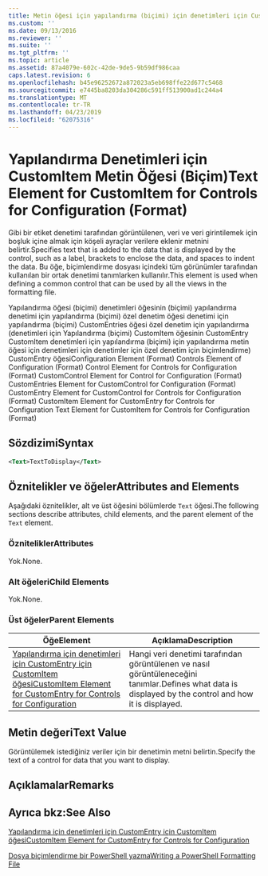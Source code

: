 ```yaml
---
title: Metin öğesi için yapılandırma (biçimi) için denetimleri için CustomItem | Microsoft Docs
ms.custom: ''
ms.date: 09/13/2016
ms.reviewer: ''
ms.suite: ''
ms.tgt_pltfrm: ''
ms.topic: article
ms.assetid: 87a4079e-602c-42de-9de5-9b59df986caa
caps.latest.revision: 6
ms.openlocfilehash: b45e96252672a872023a5eb698ffe22d677c5468
ms.sourcegitcommit: e7445ba8203da304286c591ff513900ad1c244a4
ms.translationtype: MT
ms.contentlocale: tr-TR
ms.lasthandoff: 04/23/2019
ms.locfileid: "62075316"
---
```

# <a name="text-element-for-customitem-for-controls-for-configuration-format"></a><span data-ttu-id="57f99-102">Yapılandırma Denetimleri için CustomItem Metin Öğesi (Biçim)</span><span class="sxs-lookup"><span data-stu-id="57f99-102">Text Element for CustomItem for Controls for Configuration (Format)</span></span>

<span data-ttu-id="57f99-103">Gibi bir etiket denetimi tarafından görüntülenen, veri ve veri girintilemek için boşluk içine almak için köşeli ayraçlar verilere eklenir metnini belirtir.</span><span class="sxs-lookup"><span data-stu-id="57f99-103">Specifies text that is added to the data that is displayed by the control, such as a label, brackets to enclose the data, and spaces to indent the data.</span></span> <span data-ttu-id="57f99-104">Bu öğe, biçimlendirme dosyası içindeki tüm görünümler tarafından kullanılan bir ortak denetimi tanımlarken kullanılır.</span><span class="sxs-lookup"><span data-stu-id="57f99-104">This element is used when defining a common control that can be used by all the views in the formatting file.</span></span>

<span data-ttu-id="57f99-105">Yapılandırma öğesi (biçimi) denetimleri öğesinin (biçimi) yapılandırma denetimi için yapılandırma (biçimi) özel denetim öğesi denetimi için yapılandırma (biçimi) CustomEntries öğesi özel denetim için yapılandırma (denetimleri için Yapılandırma (biçimi) CustomItem öğesinin CustomEntry CustomItem denetimleri için yapılandırma (biçimi) için yapılandırma metin öğesi için denetimleri için denetimler için özel denetim için biçimlendirme) CustomEntry öğesi</span><span class="sxs-lookup"><span data-stu-id="57f99-105">Configuration Element (Format) Controls Element of Configuration (Format) Control Element for Controls for Configuration (Format) CustomControl Element for Control for Configuration (Format) CustomEntries Element for CustomControl for Configuration (Format) CustomEntry Element for CustomControl for Controls for Configuration (Format) CustomItem Element for CustomEntry for Controls for Configuration Text Element for CustomItem for Controls for Configuration (Format)</span></span>

## <a name="syntax"></a><span data-ttu-id="57f99-106">Sözdizimi</span><span class="sxs-lookup"><span data-stu-id="57f99-106">Syntax</span></span>

```xml
<Text>TextToDisplay</Text>
```

## <a name="attributes-and-elements"></a><span data-ttu-id="57f99-107">Öznitelikler ve öğeler</span><span class="sxs-lookup"><span data-stu-id="57f99-107">Attributes and Elements</span></span>

<span data-ttu-id="57f99-108">Aşağıdaki öznitelikler, alt ve üst öğesini bölümlerde `Text` öğesi.</span><span class="sxs-lookup"><span data-stu-id="57f99-108">The following sections describe attributes, child elements, and the parent element of the `Text` element.</span></span>

### <a name="attributes"></a><span data-ttu-id="57f99-109">Öznitelikler</span><span class="sxs-lookup"><span data-stu-id="57f99-109">Attributes</span></span>

<span data-ttu-id="57f99-110">Yok.</span><span class="sxs-lookup"><span data-stu-id="57f99-110">None.</span></span>

### <a name="child-elements"></a><span data-ttu-id="57f99-111">Alt öğeleri</span><span class="sxs-lookup"><span data-stu-id="57f99-111">Child Elements</span></span>

<span data-ttu-id="57f99-112">Yok.</span><span class="sxs-lookup"><span data-stu-id="57f99-112">None.</span></span>

### <a name="parent-elements"></a><span data-ttu-id="57f99-113">Üst öğeler</span><span class="sxs-lookup"><span data-stu-id="57f99-113">Parent Elements</span></span>

|<span data-ttu-id="57f99-114">Öğe</span><span class="sxs-lookup"><span data-stu-id="57f99-114">Element</span></span>|<span data-ttu-id="57f99-115">Açıklama</span><span class="sxs-lookup"><span data-stu-id="57f99-115">Description</span></span>|
|-------------|-----------------|
|[<span data-ttu-id="57f99-116">Yapılandırma için denetimleri için CustomEntry için CustomItem öğesi</span><span class="sxs-lookup"><span data-stu-id="57f99-116">CustomItem Element for CustomEntry for Controls for Configuration</span></span>](./customitem-element-for-customentry-for-controls-for-configuration-format.md)|<span data-ttu-id="57f99-117">Hangi veri denetimi tarafından görüntülenen ve nasıl görüntüleneceğini tanımlar.</span><span class="sxs-lookup"><span data-stu-id="57f99-117">Defines what data is displayed by the control and how it is displayed.</span></span>|

## <a name="text-value"></a><span data-ttu-id="57f99-118">Metin değeri</span><span class="sxs-lookup"><span data-stu-id="57f99-118">Text Value</span></span>

<span data-ttu-id="57f99-119">Görüntülemek istediğiniz veriler için bir denetimin metni belirtin.</span><span class="sxs-lookup"><span data-stu-id="57f99-119">Specify the text of a control for data that you want to display.</span></span>

## <a name="remarks"></a><span data-ttu-id="57f99-120">Açıklamalar</span><span class="sxs-lookup"><span data-stu-id="57f99-120">Remarks</span></span>

## <a name="see-also"></a><span data-ttu-id="57f99-121">Ayrıca bkz:</span><span class="sxs-lookup"><span data-stu-id="57f99-121">See Also</span></span>

[<span data-ttu-id="57f99-122">Yapılandırma için denetimleri için CustomEntry için CustomItem öğesi</span><span class="sxs-lookup"><span data-stu-id="57f99-122">CustomItem Element for CustomEntry for Controls for Configuration</span></span>](./customitem-element-for-customentry-for-controls-for-configuration-format.md)

[<span data-ttu-id="57f99-123">Dosya biçimlendirme bir PowerShell yazma</span><span class="sxs-lookup"><span data-stu-id="57f99-123">Writing a PowerShell Formatting File</span></span>](./writing-a-powershell-formatting-file.md)
